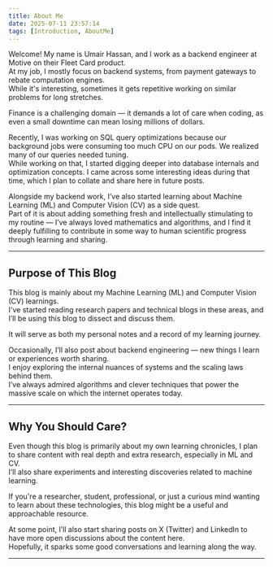```yaml
---
title: About Me
date: 2025-07-11 23:57:14
tags: [Introduction, AboutMe]
---
```


Welcome! My name is Umair Hassan, and I work as a backend engineer at Motive on their Fleet Card product.  
At my job, I mostly focus on backend systems, from payment gateways to rebate computation engines.  
While it's interesting, sometimes it gets repetitive working on similar problems for long stretches.
<!-- more -->
Finance is a challenging domain — it demands a lot of care when coding, as even a small downtime can mean losing millions of dollars.

Recently, I was working on SQL query optimizations because our background jobs were consuming too much CPU on our pods. We realized many of our queries needed tuning.  
While working on that, I started digging deeper into database internals and optimization concepts. I came across some interesting ideas during that time, which I plan to collate and share here in future posts.

Alongside my backend work, I’ve also started learning about Machine Learning (ML) and Computer Vision (CV) as a side quest.  
Part of it is about adding something fresh and intellectually stimulating to my routine — I’ve always loved mathematics and algorithms, and I find it deeply fulfilling to contribute in some way to human scientific progress through learning and sharing.

---

## Purpose of This Blog

This blog is mainly about my Machine Learning (ML) and Computer Vision (CV) learnings.  
I've started reading research papers and technical blogs in these areas, and I’ll be using this blog to dissect and discuss them.  

It will serve as both my personal notes and a record of my learning journey.

Occasionally, I’ll also post about backend engineering — new things I learn or experiences worth sharing.  
I enjoy exploring the internal nuances of systems and the scaling laws behind them.  
I’ve always admired algorithms and clever techniques that power the massive scale on which the internet operates today.

---

## Why You Should Care?

Even though this blog is primarily about my own learning chronicles, I plan to share content with real depth and extra research, especially in ML and CV.  
I’ll also share experiments and interesting discoveries related to machine learning.

If you're a researcher, student, professional, or just a curious mind wanting to learn about these technologies, this blog might be a useful and approachable resource.

At some point, I’ll also start sharing posts on X (Twitter) and LinkedIn to have more open discussions about the content here.  
Hopefully, it sparks some good conversations and learning along the way.

---
